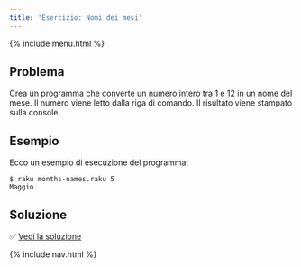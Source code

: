 ```yaml
---
title: 'Esercizio: Nomi dei mesi'
---
```


{% include menu.html %}

## Problema

Crea un programma che converte un numero intero tra 1 e 12 in un nome del mese. Il numero viene letto dalla riga di comando. Il risultato viene stampato sulla console.

## Esempio

Ecco un esempio di esecuzione del programma:

```console
$ raku months-names.raku 5
Maggio
```

## Soluzione

✅ [Vedi la soluzione](solution)

{% include nav.html %}